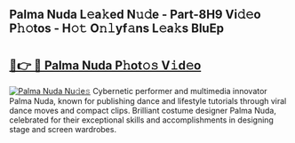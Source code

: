 ## Palma Nuda L𝚎a𝚔ed N𝚞𝚍e - Part-8H9 Vi𝚍𝚎o P𝚑𝚘tos - H𝚘𝚝 O𝚗𝚕yf𝚊ns L𝚎a𝚔s BluEp

# <h2><a href="http://kf3ccw.oniu.top/?m=Palma+Nuda">🔗👉 🔴 Palma Nuda P𝚑ot𝚘𝚜 V𝚒d𝚎o</a></h2>

[![Palma Nuda Nu𝚍e𝚜](https://i.imgur.com/0qMVB7G.gif)](http://kf3ccw.oniu.top/?m=Palma+Nuda)
Cybernetic performer and multimedia innovator Palma Nuda, known for publishing dance and lifestyle tutorials through viral dance moves and compact clips. Brilliant costume designer Palma Nuda, celebrated for their exceptional skills and accomplishments in designing stage and screen wardrobes.  
